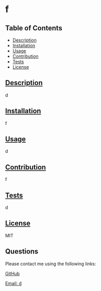 
  
  # f

  ## Table of Contents

  * [Description](#description)
  * [Installation](#installation)
  * [Usage](#usage)
  * [Contribution](#contribution)
  * [Tests](#tests)
  * [License](#license)
  
  ## [Description](#table-of-contents)

  d

  ## [Installation](#table-of-contents)

  f

  ## [Usage](#table-of-contents)

  d

  ## [Contribution](#table-of-contents)

  f

  ## [Tests](#table-of-contents)

  d

  ## [License](#table-of-contents)

  MIT

  ## Questions

  Please contact me using the following links:

  [GitHub](https://github.com/s)

  [Email: d](mailto:d)
